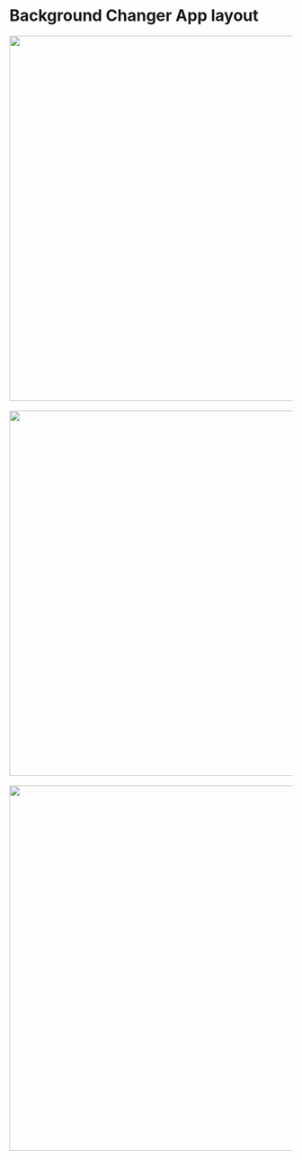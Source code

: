# Background Changer App layout

<img src="https://github.com/atanu3000/React-Native/assets/96945274/015b356d-df7c-4d47-a712-beb0e6264e15" height="650px">
&nbsp;
<img src="https://github.com/atanu3000/React-Native/assets/96945274/10fb36b2-3596-4cab-97e0-a0e86f07f935" height="650px">
&nbsp;
<img src="https://github.com/atanu3000/React-Native/assets/96945274/5fd9385e-2da5-48d2-82ad-924222beceed" height="650px">
